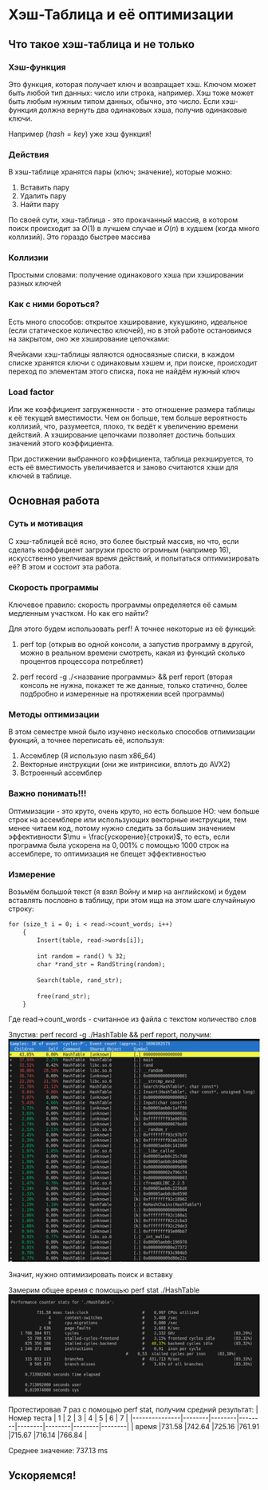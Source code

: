 # Хэш-Таблица и её оптимизации

## Что такое хэш-таблица и не только

### Хэш-функция
Это функция, которая получает ключ и возвращает хэш. Ключом может быть любой тип данных: число или строка, например. Хэш тоже может быть любым нужным типом данных, обычно, это число. Если хэш-функция должна вернуть два одинаковых хэша, получив одинаковые ключи.

Например ($hash = key$) уже хэш функция!

### Действия
В хэш-таблице хранятся пары (ключ; значение), которые можно:

1. Вставить пару
2. Удалить пару
3. Найти пару

По своей сути, хэш-таблица - это прокачанный массив, в котором поиск происходит за $O(1)$ в лучшем случае и $O(n)$ в худшем (когда много коллизий). Это гораздо быстрее массива
### Коллизии
Простыми словами: получение одинакового хэша при хэшировании разных ключей
### Как с ними бороться?
Есть много способов: открытое хэширование, кукушкино, идеальное (если статическое количество ключей), но в этой работе остановимся на закрытом, оно же хэширование цепочками:

Ячейками хэш-таблицы являются односвязные списки, в каждом списке хранятся ключи с одинаковым хэшем и, при поиске, происходит переход по элементам этого списка, пока не найдём нужный ключ

### Load factor
Или же коэффициент загруженности - это отношение размера таблицы к её текущей вместимости. Чем он больше, тем больше вероятность коллизий, что, разумеется, плохо, тк ведёт к увеличению времени действий. А хэширование цепочками позволяет достичь больших значений этого коэффициента.

 При достижении выбранного коэффициента, таблица рехэшируется, то есть её вместимость увеличивается и заново считаются хэши для ключей в таблице.
## Основная работа

### Суть и мотивация
С хэш-таблицей всё ясно, это более быстрый массив, но что, если сделать коэффициент загрузки просто огромным (например 16), искусственно увелчивая время действий, и попытаться оптимизировать её? В этом и состоит эта работа.

### Скорость программы
Ключевое правило: скорость программы определяется её самым медленным участком. Но как его найти?

Для этого будем использовать perf! А точнее некоторые из её функций:

1. perf top (открыв во одной консоли, а запустив программу в другой, можно в реальном времени смотреть, какая из функций сколько процентов процессора потребляет)

2. perf record -g ./<название программы> && perf report (вторая консоль не нужна, покажет те же данные, только статично, более подбробно и измеренные на протяжении всей программы)

### Методы оптимизации
В этом семестре мной было изучено несколько способов отпимизации фукнций, а точнее переписать её, используя:

1. Ассемблер (Я использую nasm x86_64)
2. Векторные инструкции (они же интринсики, вплоть до AVX2)
3. Встроенный ассемблер

### Важно понимать!!!
Оптимизации - это круто, очень круто, но есть большое НО: чем больше строк на ассемблере или использующих векторные инструкции, тем менее читаем код, потому нужно следить за большим значением эффективности $\mu = \frac{ускорение}{строки}$, то есть, если программа была ускорена на $0,001$% с помощью $1000$ строк на ассемблере, то оптимизация не блещет эффективностью

### Измерение
Возьмём большой текст (я взял Войну и мир на английском) и будем вставлять пословно в таблицу, при этом ища на этом шаге случайныую строку:


    for (size_t i = 0; i < read->count_words; i++)
        {
            Insert(table, read->words[i]);

            int random = rand() % 32;
            char *rand_str = RandString(random);

            Search(table, rand_str);

            free(rand_str);
        }

Где read->count_words - считанное из файла с текстом количество слов

Зпустив: perf record -g ./HashTable && perf report, получим:
![alt text](Pictures/Report1.png)

Значит, нужно оптимизировать поиск и вставку

Замерим общее время с помощью perf stat ./HashTable
![alt text](Pictures/Stat1.png)


Протестировав 7 раз с помощью perf stat, получим средний результат:
|   Номер теста |   1    |   2    |   3    |   4    |   5    |   6    |   7    |
|---------------|--------|--------|--------|--------|--------|--------|--------|
|   время       |731.58  |742.64  |725.16  |761.91  |715.67  |716.14  |766.84  |

Среднее значение: $737.13$ ms

## Ускоряемся!